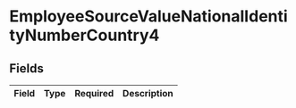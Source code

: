# EmployeeSourceValueNationalIdentityNumberCountry4


## Fields

| Field       | Type        | Required    | Description |
| ----------- | ----------- | ----------- | ----------- |